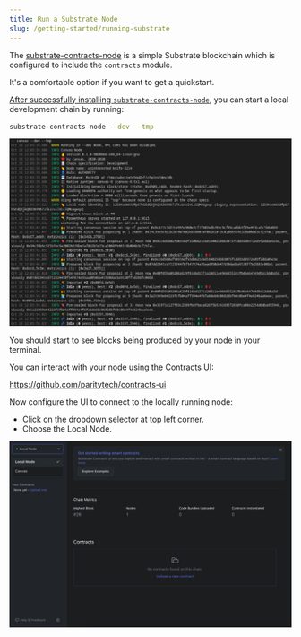 ```yaml
---
title: Run a Substrate Node
slug: /getting-started/running-substrate
---
```


The [substrate-contracts-node](https://github.com/paritytech/substrate-contracts-node#note) is a simple Substrate
blockchain which is configured to include the `contracts` module.

It's a comfortable option if you want to get a quickstart.

[After successfully installing `substrate-contracts-node`](/getting-started/setup), you can start a local development chain by running:

```bash
substrate-contracts-node --dev --tmp
```

![An image of the terminal starting a Substrate node](./assets/start-substrate-node.png)

You should start to see blocks being produced by your node in your terminal.

You can interact with your node using the Contracts UI:

<a href="https://github.com/paritytech/contracts-ui">https://github.com/paritytech/contracts-ui</a>

Now configure the UI to connect to the locally running node:

- Click on the dropdown selector at top left corner.
- Choose the Local Node.

![Connect to local node](./assets/canvas-connect-to-local.png)
